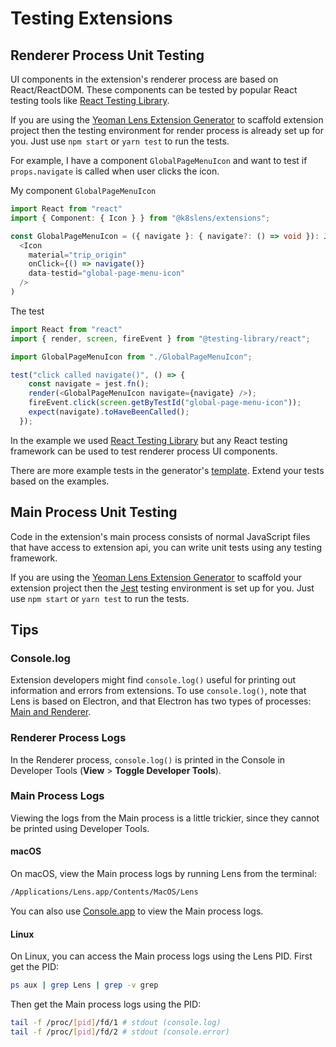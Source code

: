 # Testing Extensions

## Renderer Process Unit Testing

UI components in the extension's renderer process are based on React/ReactDOM.
These components can be tested by popular React testing tools like [React Testing Library](https://github.com/testing-library/react-testing-library).

If you are using the [Yeoman Lens Extension Generator](https://github.com/lensapp/generator-lens-ext) to scaffold extension project then the testing environment for render process is already set up for you.
Just use `npm start` or `yarn test` to run the tests.

For example, I have a component `GlobalPageMenuIcon` and want to test if `props.navigate` is called when user clicks the icon.

My component `GlobalPageMenuIcon`

```typescript
import React from "react"
import { Component: { Icon } } from "@k8slens/extensions";

const GlobalPageMenuIcon = ({ navigate }: { navigate?: () => void }): JSX.Element => (
  <Icon
    material="trip_origin"
    onClick={() => navigate()}
    data-testid="global-page-menu-icon"
  />
)
```

The test

```js
import React from "react"
import { render, screen, fireEvent } from "@testing-library/react";

import GlobalPageMenuIcon from "./GlobalPageMenuIcon";

test("click called navigate()", () => {
    const navigate = jest.fn();
    render(<GlobalPageMenuIcon navigate={navigate} />);
    fireEvent.click(screen.getByTestId("global-page-menu-icon"));
    expect(navigate).toHaveBeenCalled();
  });
```

In the example we used [React Testing Library](https://github.com/testing-library/react-testing-library) but any React testing framework can be used to test renderer process UI components.

There are more example tests in the generator's [template](https://github.com/lensapp/generator-lens-ext/tree/main/generators/app/templates/ext-ts/components).
Extend your tests based on the examples.

## Main Process Unit Testing

Code in the extension's main process consists of normal JavaScript files that have access to extension api, you can write unit tests using any testing framework.

If you are using the [Yeoman Lens Extension Generator](https://github.com/lensapp/generator-lens-ext) to scaffold your extension project then the [Jest](https://jestjs.io/) testing environment is set up for you.
Just use  `npm start` or `yarn test` to run the tests.

## Tips

### Console.log

Extension developers might find `console.log()` useful for printing out information and errors from extensions.
To use `console.log()`, note that Lens is based on Electron, and that Electron has two types of processes: [Main and Renderer](https://www.electronjs.org/docs/tutorial/quick-start#main-and-renderer-processes).

### Renderer Process Logs

In the Renderer process, `console.log()` is printed in the Console in Developer Tools (**View** > **Toggle Developer Tools**).

### Main Process Logs

Viewing the logs from the Main process is a little trickier, since they cannot be printed using Developer Tools.

#### macOS

On macOS, view the Main process logs by running Lens from the terminal:

```bash
/Applications/Lens.app/Contents/MacOS/Lens
```

You can also use [Console.app](https://support.apple.com/en-gb/guide/console/welcome/mac) to view the Main process logs.

#### Linux

On Linux, you can access the Main process logs using the Lens PID.
First get the PID:

```bash
ps aux | grep Lens | grep -v grep
```

Then get the Main process logs using the PID:

```bash
tail -f /proc/[pid]/fd/1 # stdout (console.log)
tail -f /proc/[pid]/fd/2 # stdout (console.error)
```
